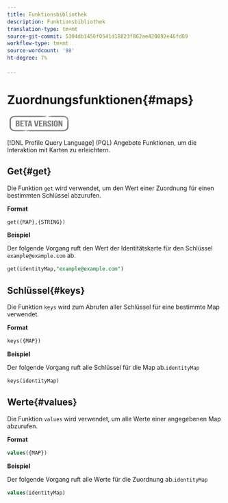 ```yaml
---
title: Funktionsbibliothek
description: Funktionsbibliothek
translation-type: tm+mt
source-git-commit: 5304db1456f0541d18823f862ae420892e46fd89
workflow-type: tm+mt
source-wordcount: '98'
ht-degree: 7%

---
```


# Zuordnungsfunktionen{#maps}

![](../../assets/do-not-localize/badge.png)

[!DNL Profile Query Language] (PQL) Angebote Funktionen, um die Interaktion mit Karten zu erleichtern.

## Get{#get}

Die Funktion `get` wird verwendet, um den Wert einer Zuordnung für einen bestimmten Schlüssel abzurufen.

**Format**

```sql
get({MAP},{STRING})
```

**Beispiel**

Der folgende Vorgang ruft den Wert der Identitätskarte für den Schlüssel `example@example.com` ab.

```sql
get(identityMap,"example@example.com")
```

## Schlüssel{#keys}

Die Funktion `keys` wird zum Abrufen aller Schlüssel für eine bestimmte Map verwendet.

**Format**

```sql
keys({MAP})
```

**Beispiel**

Der folgende Vorgang ruft alle Schlüssel für die Map ab.`identityMap`

```sql
keys(identityMap)
```

## Werte{#values}

Die Funktion `values` wird verwendet, um alle Werte einer angegebenen Map abzurufen.

**Format**

```sql
values({MAP})
```

**Beispiel**

Der folgende Vorgang ruft alle Werte für die Zuordnung ab.`identityMap`

```sql
values(identityMap)
```
